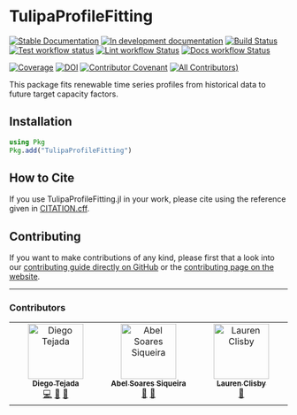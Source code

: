 # TulipaProfileFitting

[![Stable Documentation](https://img.shields.io/badge/docs-stable-blue.svg)](https://TulipaEnergy.github.io/TulipaProfileFitting.jl/stable)
[![In development documentation](https://img.shields.io/badge/docs-dev-blue.svg)](https://TulipaEnergy.github.io/TulipaProfileFitting.jl/dev)
[![Build Status](https://github.com/TulipaEnergy/TulipaProfileFitting.jl/workflows/Test/badge.svg)](https://github.com/TulipaEnergy/TulipaProfileFitting.jl/actions)
[![Test workflow status](https://github.com/TulipaEnergy/TulipaProfileFitting.jl/actions/workflows/Test.yml/badge.svg?branch=main)](https://github.com/TulipaEnergy/TulipaProfileFitting.jl/actions/workflows/Test.yml?query=branch%3Amain)
[![Lint workflow Status](https://github.com/TulipaEnergy/TulipaProfileFitting.jl/actions/workflows/Lint.yml/badge.svg?branch=main)](https://github.com/TulipaEnergy/TulipaProfileFitting.jl/actions/workflows/Lint.yml?query=branch%3Amain)
[![Docs workflow Status](https://github.com/TulipaEnergy/TulipaProfileFitting.jl/actions/workflows/Docs.yml/badge.svg?branch=main)](https://github.com/TulipaEnergy/TulipaProfileFitting.jl/actions/workflows/Docs.yml?query=branch%3Amain)

[![Coverage](https://codecov.io/gh/TulipaEnergy/TulipaProfileFitting.jl/branch/main/graph/badge.svg)](https://codecov.io/gh/TulipaEnergy/TulipaProfileFitting.jl)
[![DOI](https://zenodo.org/badge/713828792.svg)](https://zenodo.org/doi/10.5281/zenodo.10100567)
[![Contributor Covenant](https://img.shields.io/badge/Contributor%20Covenant-2.1-4baaaa.svg)](CODE_OF_CONDUCT.md)
[![All Contributors](https://img.shields.io/github/all-contributors/TulipaEnergy/TulipaProfileFitting.jl?labelColor=5e1ec7&color=c0ffee&style=flat-square))](#contributors)

This package fits renewable time series profiles from historical data to future target capacity factors.

## Installation

```julia
using Pkg
Pkg.add("TulipaProfileFitting")
```

## How to Cite

If you use TulipaProfileFitting.jl in your work, please cite using the reference given in [CITATION.cff](https://github.com/TulipaEnergy/TulipaProfileFitting.jl/blob/main/CITATION.cff).

## Contributing

If you want to make contributions of any kind, please first that a look into our [contributing guide directly on GitHub](docs/src/90-contributing.md) or the [contributing page on the website](https://TulipaEnergy.github.io/TulipaProfileFitting.jl/dev/contributing/).

---

### Contributors

<!-- ALL-CONTRIBUTORS-LIST:START - Do not remove or modify this section -->
<!-- prettier-ignore-start -->
<!-- markdownlint-disable -->

<table>
  <tbody>
    <tr>
      <td align="center" valign="top" width="14.28%"><a href="https://github.com/datejada"><img src="https://avatars.githubusercontent.com/u/12887482?v=4?s=100" width="100px;" alt="Diego Tejada"/><br /><sub><b>Diego Tejada</b></sub></a><br /><a href="#code-datejada" title="Code">💻</a> <a href="#doc-datejada" title="Documentation">📖</a> <a href="#maintenance-datejada" title="Maintenance">🚧</a></td>
      <td align="center" valign="top" width="14.28%"><a href="https://abelsiqueira.com"><img src="https://avatars.githubusercontent.com/u/1068752?v=4?s=100" width="100px;" alt="Abel Soares Siqueira"/><br /><sub><b>Abel Soares Siqueira</b></sub></a><br /><a href="#review-abelsiqueira" title="Reviewed Pull Requests">👀</a> <a href="#ideas-abelsiqueira" title="Ideas, Planning, & Feedback">🤔</a></td>
      <td align="center" valign="top" width="14.28%"><a href="https://github.com/clizbe"><img src="https://avatars.githubusercontent.com/u/11889283?v=4?s=100" width="100px;" alt="Lauren Clisby"/><br /><sub><b>Lauren Clisby</b></sub></a><br /><a href="#projectManagement-abelsiqueira" title="Project Management">📆</a></td>
    </tr>
  </tbody>
</table>

<!-- markdownlint-restore -->
<!-- prettier-ignore-end -->

<!-- ALL-CONTRIBUTORS-LIST:END -->
